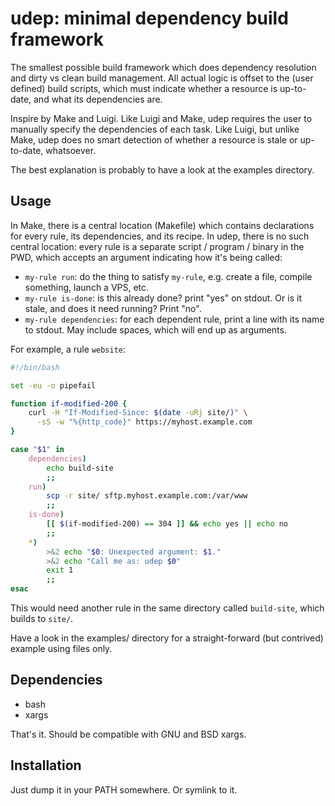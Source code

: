 # udep: minimal dependency build framework

The smallest possible build framework which does dependency resolution and dirty
vs clean build management. All actual logic is offset to the (user defined)
build scripts, which must indicate whether a resource is up-to-date, and what
its dependencies are.

Inspire by Make and Luigi. Like Luigi and Make, udep requires the user to
manually specify the dependencies of each task. Like Luigi, but unlike Make,
udep does no smart detection of whether a resource is stale or up-to-date,
whatsoever.

The best explanation is probably to have a look at the examples directory.

## Usage

In Make, there is a central location (Makefile) which contains declarations for
every rule, its dependencies, and its recipe. In udep, there is no such central
location: every rule is a separate script / program / binary in the PWD, which
accepts an argument indicating how it's being called:

* `my-rule run`: do the thing to satisfy `my-rule`, e.g. create a file, compile
  something, launch a VPS, etc.
* `my-rule is-done`: is this already done? print "yes" on stdout. Or is it
  stale, and does it need running? Print "no".
* `my-rule dependencies`: for each dependent rule, print a line with its name to
  stdout. May include spaces, which will end up as arguments.

For example, a rule `website`:

```sh
#!/bin/bash

set -eu -o pipefail

function if-modified-200 {
    curl -H "If-Modified-Since: $(date -uRj site/)" \
      -sS -w "%{http_code}" https://myhost.example.com
}

case "$1" in
    dependencies)
        echo build-site
        ;;
    run)
        scp -r site/ sftp.myhost.example.com:/var/www
        ;;
    is-done)
        [[ $(if-modified-200) == 304 ]] && echo yes || echo no
        ;;
    *)
        >&2 echo "$0: Unexpected argument: $1."
        >&2 echo "Call me as: udep $0"
        exit 1
        ;;
esac
```

This would need another rule in the same directory called `build-site`, which
builds to `site/`.

Have a look in the examples/ directory for a straight-forward (but contrived)
example using files only.

## Dependencies

- bash
- xargs

That's it. Should be compatible with GNU and BSD xargs.

## Installation

Just dump it in your PATH somewhere. Or symlink to it.
